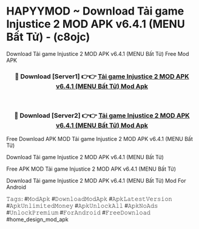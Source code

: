 # HAPYYMOD ~ Download Tải game Injustice 2 MOD APK v6.4.1 (MENU Bất Tử) - (c8ojc)
Download Tải game Injustice 2 MOD APK v6.4.1 (MENU Bất Tử) Free Mod APK

<div align="center">
<h3>🔴 Download [Server1] 👉👉 <a href="https://apk-comot.site?title=Tải_game_Injustice_2_MOD_APK_v6.4.1_(MENU_Bất_Tử)">Tải game Injustice 2 MOD APK v6.4.1 (MENU Bất Tử) Mod Apk</a></h3><br>

<h3>🔴 Download [Server2] 👉👉 <a href="https://apk-comot.site?title=Tải_game_Injustice_2_MOD_APK_v6.4.1_(MENU_Bất_Tử)">Tải game Injustice 2 MOD APK v6.4.1 (MENU Bất Tử) Mod Apk</a></h3>
</div>


Free Download APK MOD Tải game Injustice 2 MOD APK v6.4.1 (MENU Bất Tử)

Download Tải game Injustice 2 MOD APK v6.4.1 (MENU Bất Tử) 

Free APK MOD Tải game Injustice 2 MOD APK v6.4.1 (MENU Bất Tử) 

Download Tải game Injustice 2 MOD APK v6.4.1 (MENU Bất Tử) Mod For Android

𝚃𝚊𝚐𝚜: #𝙼𝚘𝚍𝙰𝚙𝚔 #𝙳𝚘𝚠𝚗𝚕𝚘𝚊𝚍𝙼𝚘𝚍𝙰𝚙𝚔 #𝙰𝚙𝚔𝙻𝚊𝚝𝚎𝚜𝚝𝚅𝚎𝚛𝚜𝚒𝚘𝚗 #𝙰𝚙𝚔𝚄𝚗𝚕𝚒𝚖𝚒𝚝𝚎𝚍𝙼𝚘𝚗𝚎𝚢 #𝙰𝚙𝚔𝚄𝚗𝚕𝚘𝚌𝚔𝙰𝚕𝚕 #𝙰𝚙𝚔𝙽𝚘𝙰𝚍𝚜 #𝚄𝚗𝚕𝚘𝚌𝚔𝙿𝚛𝚎𝚖𝚒𝚞𝚖 #𝙵𝚘𝚛𝙰𝚗𝚍𝚛𝚘𝚒𝚍 #𝙵𝚛𝚎𝚎𝙳𝚘𝚠𝚗𝚕𝚘𝚊𝚍 #home_design_mod_apk